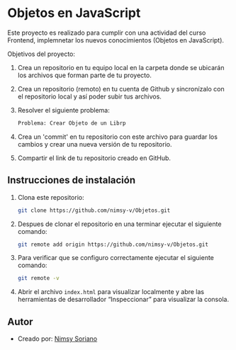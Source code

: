 # Objetos en JavaScript

Este proyecto es realizado para cumplir con una actividad del curso Frontend, implemnetar los nuevos conocimientos (Objetos en JavaScript).

Objetivos del proyecto:

1. Crea un repositorio en tu equipo local en la carpeta donde se ubicarán los archivos que forman parte de tu proyecto.
2. Crea un repositorio (remoto) en tu cuenta de Github y sincronízalo con el repositorio local y así poder subir tus archivos.
3. Resolver el siguiente problema:

   ```bash
   Problema: Crear Objeto de un Librp
   ```

4. Crea un 'commit' en tu repositorio con este archivo para guardar los cambios y crear una nueva versión de tu repositorio.
5. Compartir el link de tu repositorio creado en GitHub.

## Instrucciones de instalación

1. Clona este repositorio:

   ```bash
   git clone https://github.com/nimsy-v/Objetos.git
   ```

2. Despues de clonar el repositorio en una terminar ejecutar el siguiente comando:

   ```bash
   git remote add origin https://github.com/nimsy-v/Objetos.git
   ```

3. Para verificar que se configuro correctamente ejecutar el siguiente comando:

   ```bash
   git remote -v
   ```

4. Abrir el archivo `index.html` para visualizar localmente y abre las herramientas de desarrollador “Inspeccionar” para visualizar la consola.

## Autor

- Creado por: [Nimsy Soriano](https://github.com/nimsy-v)

